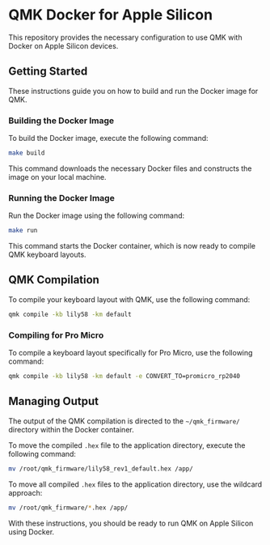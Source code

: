 # QMK Docker for Apple Silicon

This repository provides the necessary configuration to use QMK with Docker on Apple Silicon devices.

## Getting Started

These instructions guide you on how to build and run the Docker image for QMK.

### Building the Docker Image

To build the Docker image, execute the following command:

```bash
make build
```

This command downloads the necessary Docker files and constructs the image on your local machine.

### Running the Docker Image

Run the Docker image using the following command:

```bash
make run
```

This command starts the Docker container, which is now ready to compile QMK keyboard layouts.

## QMK Compilation

To compile your keyboard layout with QMK, use the following command:

```bash
qmk compile -kb lily58 -km default
```

### Compiling for Pro Micro

To compile a keyboard layout specifically for Pro Micro, use the following command:

```bash
qmk compile -kb lily58 -km default -e CONVERT_TO=promicro_rp2040
```

## Managing Output

The output of the QMK compilation is directed to the `~/qmk_firmware/` directory within the Docker container.

To move the compiled `.hex` file to the application directory, execute the following command:

```bash
mv /root/qmk_firmware/lily58_rev1_default.hex /app/
```

To move all compiled `.hex` files to the application directory, use the wildcard approach:

```bash
mv /root/qmk_firmware/*.hex /app/
```

With these instructions, you should be ready to run QMK on Apple Silicon using Docker.
